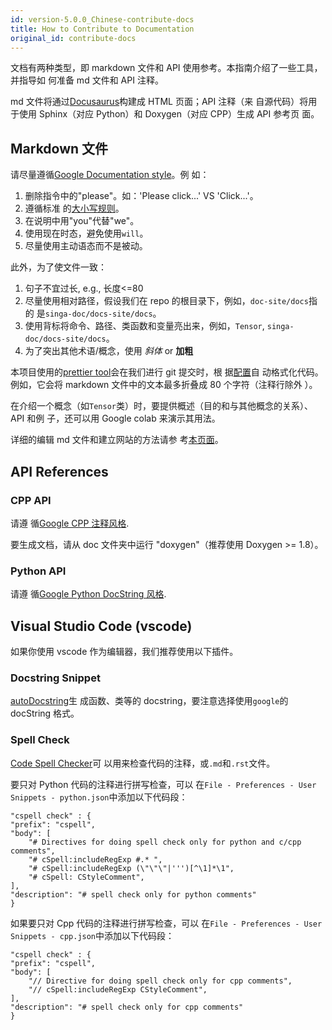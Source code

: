 ```yaml
---
id: version-5.0.0_Chinese-contribute-docs
title: How to Contribute to Documentation
original_id: contribute-docs
---
```


<!-- Licensed to the Apache Software Foundation (ASF) under one or more contributor license agreements.  See the NOTICE file distributed with this work for additional information regarding copyright ownership.  The ASF licenses this file to you under the Apache License, Version 2.0 (the "License"); you may not use this file except in compliance with the License.  You may obtain a copy of the License at http://www.apache.org/licenses/LICENSE-2.0 Unless required by applicable law or agreed to in writing, software distributed under the License is distributed on an "AS IS" BASIS, WITHOUT WARRANTIES OR CONDITIONS OF ANY KIND, either express or implied.  See the License for the specific language governing permissions and limitations under the License. -->

文档有两种类型，即 markdown 文件和 API 使用参考。本指南介绍了一些工具，并指导如
何准备 md 文件和 API 注释。

md 文件将通过[Docusaurus](https://docusaurus.io/)构建成 HTML 页面；API 注释（来
自源代码）将用于使用 Sphinx（对应 Python）和 Doxygen（对应 CPP）生成 API 参考页
面。

## Markdown 文件

请尽量遵循[Google Documentation style](https://developers.google.com/style)。例
如：

1. 删除指令中的"please"。如：'Please click...' VS 'Click...'。
2. 遵循标准
   的[大小写规则](https://owl.purdue.edu/owl/general_writing/mechanics/help_with_capitals.html)。
3. 在说明中用"you"代替"we"。
4. 使用现在时态，避免使用`will`。
5. 尽量使用主动语态而不是被动。

此外，为了使文件一致：

1. 句子不宜过长, e.g., 长度<=80
2. 尽量使用相对路径，假设我们在 repo 的根目录下，例如，`doc-site/docs`指的
   是`singa-doc/docs-site/docs`。
3. 使用背标将命令、路径、类函数和变量亮出来，例如，`Tensor`,
   `singa-doc/docs-site/docs`。
4. 为了突出其他术语/概念，使用 _斜体_ or **加粗**

本项目使用的[prettier tool](https://prettier.io/)会在我们进行 git 提交时，根
据[配置](https://github.com/apache/singa-doc/blob/master/docs-site/.prettierrc)自
动格式化代码。例如，它会将 markdown 文件中的文本最多折叠成 80 个字符（注释行除外
）。

在介绍一个概念（如`Tensor`类）时，要提供概述（目的和与其他概念的关系）、API 和例
子，还可以用 Google colab 来演示其用法。

详细的编辑 md 文件和建立网站的方法请参
考[本页面](https://github.com/apache/singa-doc/tree/master/docs-site)。

## API References

### CPP API

请遵
循[Google CPP 注释风格](https://google.github.io/styleguide/cppguide.html#Comments).

要生成文档，请从 doc 文件夹中运行 "doxygen"（推荐使用 Doxygen >= 1.8）。

### Python API

请遵
循[Google Python DocString 风格](http://google.github.io/styleguide/pyguide.html#38-comments-and-docstrings).

## Visual Studio Code (vscode)

如果你使用 vscode 作为编辑器，我们推荐使用以下插件。

### Docstring Snippet

[autoDocstring](https://marketplace.visualstudio.com/items?itemName=njpwerner.autodocstring)生
成函数、类等的 docstring，要注意选择使用`google`的 docString 格式。

### Spell Check

[Code Spell Checker](https://marketplace.visualstudio.com/items?itemName=streetsidesoftware.code-spell-checker)可
以用来检查代码的注释，或`.md`和`.rst`文件。

要只对 Python 代码的注释进行拼写检查，可以
在`File - Preferences - User Snippets - python.json`中添加以下代码段：

    "cspell check" : {
    "prefix": "cspell",
    "body": [
        "# Directives for doing spell check only for python and c/cpp comments",
        "# cSpell:includeRegExp #.* ",
        "# cSpell:includeRegExp (\"\"\"|''')[^\1]*\1",
        "# cSpell: CStyleComment",
    ],
    "description": "# spell check only for python comments"
    }

如果要只对 Cpp 代码的注释进行拼写检查，可以
在`File - Preferences - User Snippets - cpp.json`中添加以下代码段：

    "cspell check" : {
    "prefix": "cspell",
    "body": [
        "// Directive for doing spell check only for cpp comments",
        "// cSpell:includeRegExp CStyleComment",
    ],
    "description": "# spell check only for cpp comments"
    }
